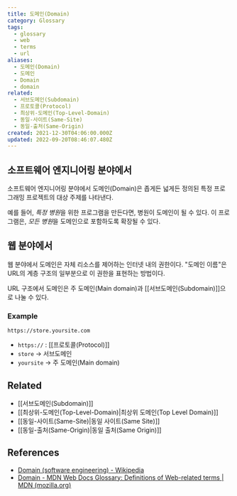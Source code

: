 ```yaml
---
title: 도메인(Domain)
category: Glossary
tags:
  - glossary
  - web
  - terms
  - url
aliases:
  - 도메인(Domain)
  - 도메인
  - Domain
  - domain
related:
  - 서브도메인(Subdomain)
  - 프로토콜(Protocol)
  - 최상위-도메인(Top-Level-Domain)
  - 동일-사이트(Same-Site)
  - 동일-출처(Same-Origin)
created: 2021-12-30T04:06:00.000Z
updated: 2022-09-20T08:46:07.480Z
---
```


## 소프트웨어 엔지니어링 분야에서

소프트웨어 엔지니어링 분야에서 도메인(Domain)은 좁게든 넓게든 정의된 특정 프로그래밍 프로젝트의 대상 주제를 나타낸다.

예를 들어, *특정 병원*을 위한 프로그램을 만든다면, 병원이 도메인이 될 수 있다. 이 프로그램은, *모든 병원*을 도메인으로 포함하도록 확장될 수 있다.

## 웹 분야에서

웹 분야에서 도메인은 자체 리소스를 제어하는 인터넷 내의 권한이다. "도메인 이름"은 URL의 계층 구조의 일부분으로 이 권한을 표현하는 방법이다.

URL 구조에서 도메인은 주 도메인(Main domain)과 [[서브도메인(Subdomain)]]으로 나눌 수 있다.

### Example

```
https://store.yoursite.com
```

- `https://` : [[프로토콜(Protocol)]]
- `store` -> 서브도메인
- `yoursite` -> 주 도메인(Main domain)

## Related

- [[서브도메인(Subdomain)]]
- [[최상위-도메인(Top-Level-Domain)|최상위 도메인(Top Level Domain)]]
- [[동일-사이트(Same-Site)|동일 사이트(Same Site)]]
- [[동일-출처(Same-Origin)|동일 출처(Same Origin)]]

## References

- [Domain (software engineering) - Wikipedia](<https://en.wikipedia.org/wiki/Domain_(software_engineering)>)
- [Domain - MDN Web Docs Glossary: Definitions of Web-related terms | MDN (mozilla.org)](https://developer.mozilla.org/en-US/docs/Glossary/Domain)
